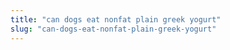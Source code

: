 ```yaml
---
title: "can dogs eat nonfat plain greek yogurt"
slug: "can-dogs-eat-nonfat-plain-greek-yogurt"
---
```


